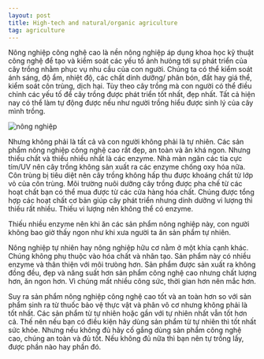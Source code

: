 ```yaml
---
layout: post
title: High-tech and natural/organic agriculture
tag: agriculture
---
```


Nông nghiệp công nghệ cao là nền nông nghiệp áp dụng khoa học kỹ thuật công nghệ để tạo và kiểm soát các yếu tố ảnh hưỏng tới sự phát triển của cây trồng nhằm phục vụ nhu cầu của con người. Chúng ta có thể kiểm soát ánh sáng, độ ẩm, nhiệt độ, các chất dinh dưỡng/ phân bón, đất hay giá thể, kiểm soát côn trùng, dịch hại. Tùy theo cây trồng mà con người có thể điều chỉnh các yếu tố để cây trồng được phát triển tốt nhất, đẹp nhất. Tất cả hiện nay có thể làm tự động được nếu như người trồng hiểu được sinh lý của cây mình trồng.

![nông nghiệp](https://c1.staticflickr.com/4/3944/32761237960_1fe9e229eb_b.jpg "ruộng cải")

Nhưng không phải là tất cả và con người không phải là tự nhiên. Các sản phẩm nông nghiệp công nghệ cao rất đẹp, an toàn và ăn khá ngon. Nhưng thiếu chất và thiếu nhiều nhất là các enzyme. Nhà màn ngăn các tia cực tím/UV nên cây trồng không sản xuất ra các enzyme chống oxy hóa nữa. Côn trùng bị tiêu diệt nên cây trồng không hấp thu được khoáng chất từ lớp vỏ của côn trùng. Môi trường nuôi dưỡng cây trồng được pha chế từ các hoạt chất bạn có thể mua được từ các cửa hàng hóa chất. Chúng được tổng hợp các hoạt chất cơ bản giúp cây phát triển nhưng dinh dưỡng vi lượng thì thiếu rất nhiều. Thiếu vi lượng nên không thể có enzyme.

Thiếu nhiều enzyme nên khi ăn các sản phẩm nông nghiệp này, con người không bao giờ thấy ngon như khi xưa người ta ăn sản phẩm tự nhiên.

Nông nghiệp tự nhiên hay nông nghiệp hữu cơ nằm ở một khía cạnh khác. Chúng không phụ thuộc vào hóa chất và nhân tạo. Sản phẩm này có nhiều enzyme và thân thiện với môi trưòng hơn. Sản phẩm được sản xuất ra không đồng đều, đẹp và năng suất hơn sản phẩm công nghệ cao nhưng chất lượng hơn, ăn ngon hơn. Vì chúng mất nhiều công sức, thời gian hơn nên mắc hơn.

Suy ra sản phẩm nông nghiệp công nghệ cao tốt và an toàn hơn so với sản phẩm sinh ra từ thuốc bảo vệ thực vật và phân vô cơ nhưng không phải là tốt nhất. Các sản phẩm từ tự nhiên hoặc gần với tự nhiên nhất vẫn tốt hơn cả. Thế nên nếu bạn có điều kiện hãy dùng sản phẩm từ tự nhiên thì tốt nhất sức khỏe. Nhưng nếu không đủ hãy cố gắng dùng sản phẩm công nghệ cao, chúng an toàn và đủ tốt. Nếu không đủ nữa thì bạn nên tự trồng lấy, được phần nào hay phần đó.

